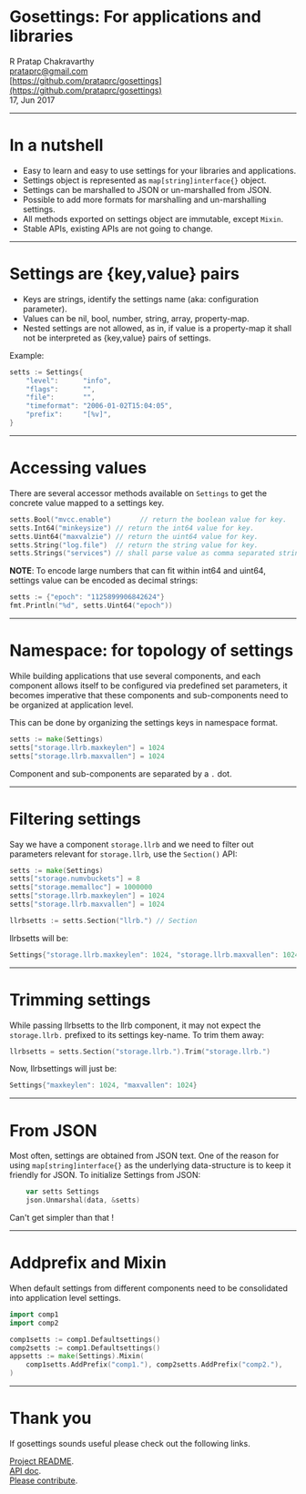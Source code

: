 Gosettings: For applications and libraries
==========================================

R Pratap Chakravarthy <br/>
prataprc@gmail.com <br/>
[https://github.com/prataprc/gosettings](https://github.com/prataprc/gosettings) <br/>
17, Jun 2017

---

In a nutshell
=============

* Easy to learn and easy to use settings for your libraries and applications.
* Settings object is represented as ``map[string]interface{}`` object.
* Settings can be marshalled to JSON or un-marshalled from JSON.
* Possible to add more formats for marshalling and un-marshalling settings.
* All methods exported on settings object are immutable, except ``Mixin``.
* Stable APIs, existing APIs are not going to change.

---

Settings are {key,value} pairs
==============================

* Keys are strings, identify the settings name (aka: configuration parameter).
* Values can be nil, bool, number, string, array, property-map.
* Nested settings are not allowed, as in, if value is a property-map it
shall not be interpreted as {key,value} pairs of settings.

Example:

```go
setts := Settings{
    "level":      "info",
    "flags":      "",
    "file":       "",
    "timeformat": "2006-01-02T15:04:05",
    "prefix":     "[%v]",
}
```

---

Accessing values
================

There are several accessor methods available on ``Settings`` to get the
concrete value mapped to a settings key.

```go
setts.Bool("mvcc.enable")       // return the boolean value for key.
setts.Int64("minkeysize") // return the int64 value for key.
setts.Uint64("maxvalzie") // return the uint64 value for key.
setts.String("log.file")  // return the string value for key.
setts.Strings("services") // shall parse value as comma separated string items.
```

**NOTE**: To encode large numbers that can fit within int64 and uint64,
settings value can be encoded as decimal strings:

```go
setts := {"epoch": "1125899906842624"}
fmt.Println("%d", setts.Uint64("epoch"))
```

---

Namespace: for topology of settings
===================================

While building applications that use several components, and each component
allows itself to be configured via predefined set parameters, it becomes
imperative that these components and sub-components need to be organized
at application level.

This can be done by organizing the settings keys in namespace format.

```go
setts := make(Settings)
setts["storage.llrb.maxkeylen"] = 1024
setts["storage.llrb.maxvallen"] = 1024
```

Component and sub-components are separated by a ``.`` dot.

---

Filtering settings
==================

Say we have a component ``storage.llrb`` and we need to filter out parameters
relevant for ``storage.llrb``, use the ``Section()`` API:

```go
setts := make(Settings)
setts["storage.numvbuckets"] = 8
setts["storage.memalloc"] = 1000000
setts["storage.llrb.maxkeylen"] = 1024
setts["storage.llrb.maxvallen"] = 1024

llrbsetts := setts.Section("llrb.") // Section
```

llrbsetts will be:

```go
Settings{"storage.llrb.maxkeylen": 1024, "storage.llrb.maxvallen": 1024}
```

---

Trimming settings
================

While passing llrbsetts to the llrb component, it may not expect the
``storage.llrb.`` prefixed to its settings key-name. To trim them away:

```go
llrbsetts = setts.Section("storage.llrb.").Trim("storage.llrb.")
```

Now, llrbsettings will just be:

```go
Settings{"maxkeylen": 1024, "maxvallen": 1024}
```

---

From JSON
=========

Most often, settings are obtained from JSON text. One of the reason for
using ``map[string]interface{}`` as the underlying data-structure is to keep
it friendly for JSON. To initialize Settings from JSON:

```go
    var setts Settings
    json.Unmarshal(data, &setts)
```

Can't get simpler than that !

---

Addprefix and Mixin
===================

When default settings from different components need to be consolidated into
application level settings.

```go
import comp1
import comp2

comp1setts := comp1.Defaultsettings()
comp2setts := comp1.Defaultsettings()
appsetts := make(Settings).Mixin(
    comp1setts.AddPrefix("comp1."), comp2setts.AddPrefix("comp2."),
)
```

---

Thank you
=========

If gosettings sounds useful please check out the following links.

[Project README](https://github.com/prataprc/gosettings). <br/>
[API doc](https://godoc.org/github.com/prataprc/gosettings). <br/>
[Please contribute](https://github.com/prataprc/gosettings/issues). <br/>
